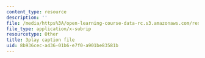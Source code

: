 ```yaml
---
content_type: resource
description: ''
file: /media/https%3A/open-learning-course-data-rc.s3.amazonaws.com/res-18-006-calculus-revisited-single-variable-calculus-fall-2010/8b936ceca43601b6e7f0a901be83581b_XaxjVRXonPg.srt
file_type: application/x-subrip
resourcetype: Other
title: 3play caption file
uid: 8b936cec-a436-01b6-e7f0-a901be83581b
---
```

